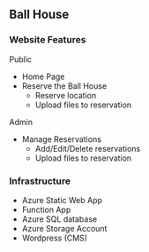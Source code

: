 ## Ball House

### Website Features

Public
- Home Page
- Reserve the Ball House
    - Reserve location
    - Upload files to reservation

Admin
- Manage Reservations
    - Add/Edit/Delete reservations
    - Upload files to reservation

### Infrastructure

- Azure Static Web App
- Function App
- Azure SQL database
- Azure Storage Account
- Wordpress (CMS)